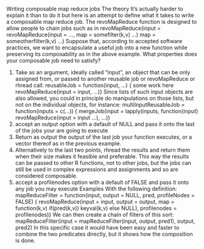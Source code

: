 ﻿Writing composable map reduce jobs
The theory
It’s actually harder to explain it than to do it but here is an attempt to define what it takes to write a composable map reduce job.
The revoMapReduce function is designed to allow people to chain jobs such as in 
revoMapReduce(input = 
    revoMapReduce(input = …, 
                  map = somefilter(k,v) …)
              map = someotherfilter(k,v) …)
Suppose that, according to accepted software practices, we want to encapsulate a useful job into a new function while preserving its composability as in the above example. What properties does your composable job need to satisfy?
1. Take as an argument, ideally called “input”, an object that can be only assigned from, or passed to another reusable job or revoMapReduce or rhread call:
reusableJob = function(input, …) {
some work here
revoMapReduce(input = input, ...)}
Since lists of such input objects are also allowed, you could in principle do manipulations on those lists, but not on the individual objects, for instance:
multiInputReusableJob = function(inputs = c(...)) {
mergeJob(input = 
lapply(inputs,
      function(input) revoMapReduce(input = input ...), ...)}
2. accept an output option with a default of NULL and pass it onto the last of the jobs your are going to execute
3. Return as output the output of the last job your function executes, or a vector thereof as in the previous example.
4. Alternatively to the last two points, rhread the results and return them when their size makes it feasible and preferable. This way the results can be passed to other R functions, not to other jobs, but the jobs can still be used in complex expressions and assignments and so are considered composable.
5. accept a profilenodes option with a default of FALSE and pass it onto any job you may execute
Examples
With the following definition:
mapReduceFilter = function(input, output = NULL, pred, profileNodes = FALSE) {
  revoMapReduce(input = input, output = output, 
                map = function(k,v) if(pred(k,v)) keyval(k,v) 
                                    else NULL), profilenodes = profilenodes)}
We can  then create a chain of filters of this sort:
mapReduceFilter(input = mapReduceFilter(input, output, pred1), output, pred2)
In this specific case it would have been easy and faster to combine the two predicates directly, but it shows how the composition is done.